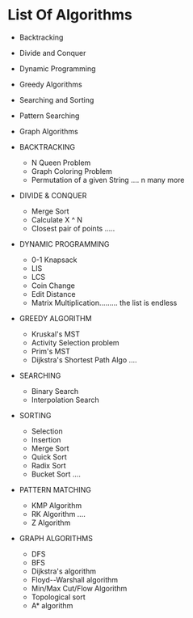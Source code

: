 List Of Algorithms
==================


* Backtracking
* Divide and Conquer
* Dynamic Programming
* Greedy Algorithms
* Searching and Sorting
* Pattern Searching
* Graph Algorithms 



 * BACKTRACKING 
    * N Queen Problem
    * Graph Coloring Problem
    * Permutation of a given String .... n many more


 * DIVIDE & CONQUER
    * Merge Sort
    * Calculate X ^ N
    * Closest pair of points .....


 * DYNAMIC PROGRAMMING
    * 0-1 Knapsack
    * LIS
    * LCS
    * Coin Change
    * Edit Distance
    * Matrix Multiplication......... the list is endless


 * GREEDY ALGORITHM
    * Kruskal's MST
    * Activity Selection problem
    * Prim's MST
    * Dijkstra's Shortest Path Algo ....


 * SEARCHING
    * Binary Search
    * Interpolation Search


 * SORTING
    * Selection
    * Insertion
    * Merge Sort
    * Quick Sort
    * Radix Sort
    * Bucket Sort ....


 * PATTERN MATCHING
    * KMP Algorithm
    * RK Algorithm ....
    * Z Algorithm


 * GRAPH ALGORITHMS
    * DFS
    * BFS
    * Dijkstra's algorithm
    * Floyd--Warshall algorithm
    * Min/Max Cut/Flow Algorithm
    * Topological sort
    * A* algorithm

